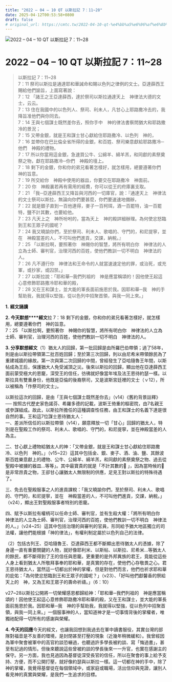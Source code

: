 ```yaml
---
title: "2022 – 04 – 10 QT 以斯拉記 7：11~28"
date: 2025-04-12T00:53:58+0800
draft: false
# original_url: https://cmtc.tw/2022-04-10-qt-%e4%bb%a5%e6%96%af%e6%8b%89%e8%a8%98-7%ef%bc%9a1128
---
```


![2022 – 04 – 10 QT 以斯拉記 7：11\~28](/images/qt.jpg   "2022 – 04 – 10 QT 以斯拉記 7：11\~28")

# 2022 – 04 – 10 QT 以斯拉記 7：11\~28

> 以斯拉記 7：11\~28  
> 7：11 祭司以斯拉是通達耶和華誡命和賜以色列之律例的文士。亞達薛西王賜給他們諭旨，上面寫著說：  
> 7：12 「諸王之王亞達薛西，達於祭司以斯拉通達天上　神律法大德的文士，云云。  
> 7：13 住在我國中的以色列人、祭司、利未人，凡甘心上耶路撒冷去的，我降旨准他們與你同去。  
> 7：14 王與七個謀士既然差你去，照你手中　神的律法書察問猶大和耶路撒冷的景況；  
> 7：15 又帶金銀，就是王和謀士甘心獻給住耶路撒冷、以色列　神的，  
> 7：16 並帶你在巴比倫全省所得的金銀，和百姓、祭司樂意獻給耶路撒冷─他們　神殿的禮物。  
> 7：17 所以你當用這金銀，急速買公牛、公綿羊、綿羊羔，和同獻的素祭奠祭之物，獻在耶路撒冷─你們　神殿的壇上。  
> 7：18 剩下的金銀，你和你的弟兄看著怎樣好，就怎樣用，總要遵著你們　神的旨意。  
> 7：19 所交給你　神殿中使用的器皿，你要交在耶路撒冷　神面前。  
> 7：20 你　神殿裏若再有需用的經費，你可以從王的府庫裏支取。  
> 7：21 「我─亞達薛西王又降旨與河西的一切庫官，說：『通達天上　神律法的文士祭司以斯拉，無論向你們要甚麼，你們要速速地備辦，  
> 7：22 就是銀子直到一百他連得，麥子一百柯珥，酒一百罷特，油一百罷特，鹽不計其數，也要給他。  
> 7：23 凡天上之　神所吩咐的，當為天上　神的殿詳細辦理。為何使忿怒臨到王和王眾子的國呢？  
> 7：24 我又曉諭你們，至於祭司、利未人、歌唱的、守門的，和尼提寧，並在　神殿當差的人，不可叫他們進貢，交課，納稅。』  
> 7：25 「以斯拉啊，要照著你　神賜你的智慧，將所有明白你　神律法的人立為士師、審判官，治理河西的百姓，使他們教訓一切不明白　神律法的人。  
> 7：26 凡不遵行你　神律法和王命令的人就當速速定他的罪，或治死，或充軍，或抄家，或囚禁。」  
> 7：27 以斯拉說：「耶和華─我們列祖的　神是應當稱頌的！因他使王起這心意修飾耶路撒冷耶和華的殿，  
> 7：28 又在王和謀士，並大能的軍長面前施恩於我。因耶和華─我　神的手幫助我，我就得以堅強，從以色列中招聚首領，與我一同上來。」

**1.** **經文誦讀**

**2. 今天默想****經文**拉 7：18 剩下的金銀，你和你的弟兄看著怎樣好，就怎樣用，總要遵著你們　神的旨意。  
7：25 「以斯拉啊，要照著你　神賜你的智慧，將所有明白你　神律法的人立為士師、審判官，治理河西的百姓，使他們教訓一切不明白　神律法的人。

**3. 分享默想經文**（1）猶太人的回歸，第一批回歸是由所羅巴伯帶領；過了58年，則是由以斯拉帶領第二批百姓回歸；至於第三次回歸，則以由尼希米帶領餘民為了重建城牆的緣故。第一次與第二次回歸的中間，曾經發生了亞哈隨魯王年間，以斯帖成為王后，保護猶大人免受滅頂之災。後來以斯拉的回歸，顯出他在亞達薛西王面前蒙受極大的恩竉，深受王的信任，彷彿就好像當年埃及法王恩待約瑟一樣。以斯拉具有雙重身份，他既是亞倫的後裔祭司，又是波斯宮廷裡的文士（ｖ12），所以被稱為「作祭司的文士」。

以斯拉這次的回歸，是由「王與七個謀士既然差你去」（v14）《舊約背景註釋》── 按照古代歷史家色諾芬、希羅多德的記載，波斯王倚重的樞密院，由7名親王或參謀組成。故此，以斯拉所擔任的這種調查性任務，由王和謀士的名義下達是很自然的事。王和這7位謀士恩待猶太人：  
一、差派所信任的以斯拉帶領（v14），願意釋放一切「甘心」回歸的猶太人，特別是在聖殿工作的祭司、利未人、歌唱的、守門的，和尼提寧，並在神殿當差的人為主。

二、甘心獻上禮物給猶太人的神：「又帶金銀，就是王和謀士甘心獻給住耶路撒冷、以色列　神的。」（v15\~22）這其中包括金、銀、麥子、酒、油、鹽、其餘波斯百姓樂意獻上的禮物、公牛、公綿羊、綿羊羔，和同獻的素祭奠祭之物、過去從聖殿中被擄的器皿…等等」。其中最寶貴的就是「不計其數的𥃡 」，因為當時候的𥃡是非常昂貴之物，王卻甘心讓猶太人無限制的供應，足見王對以斯拉的特殊待遇了。

三、免去在聖殿服事之人的進貢課稅：「我又曉諭你們，至於祭司、利未人、歌唱的、守門的，和尼提寧，並在　神殿當差的人，不可叫他們進貢，交課，納稅。」（v24），顯出王對聖殿服事者特別的恩竉。

四、賦予以斯拉有權柄可以任命士師、審判官，並有生殺大權：「將所有明白你　神律法的人立為士師、審判官，治理河西的百姓，使他們教訓一切不明白　神律法的人。」（v24\~25）這其中包括治理的與審判的官員，形同給予猶大地區獨立的司法權，讓他們能根據「神的律法」，有權利制定屬於以色列自己的法律。

（2）包括古列王、亞哈隨魯王、亞達薛西王都不斷顯出恩待猶太人的憑據，除了身邊一直有重要關鍵的人物，就好像耶利米、以斯帖、以斯拉、尼希米…等猶太人的餘民，都不斷得到了王的信任與恩竉。更重要的是外邦異族的君王，竟能從這些人身上看到猶太人所敬拜事奉的耶和華，是真實的存在，使他們心存敬畏之心。君王恩待猶太人，當然這一切都出於神的掌權，但是對他們而言，他們也祈求耶和華的庇佑：「為何使忿怒臨到王和王眾子的國呢？」（v23）、「好叫他們獻馨香的祭給天上的　神，又為王和王眾子的壽命祈禱。」（6：10）

v27\~28以斯拉公開將一切榮耀感恩都歸給神：「耶和華─我們列祖的　神是應當稱頌的！因他使王起這心意修飾耶路撒冷耶和華的殿，又在王和謀士，並大能的軍長面前施恩於我。因耶和華─我　神的手幫助我，我就得以堅強，從以色列中招聚首領，與我一同上來。」一個服事神的人，當知道神才是一切事情背後的掌權者，唯獨祂配得一切所有的感謝與榮耀。

**4. 今天的回應**今天的經文，也讓我回想到我過去在軍中讀書服役，其實台灣的部隊對福音是不友善的環境，是封閉甚至打壓的現象（近幾年稍微緩和）。我曾經因為軍中聚會被軍中的高官約談恐嚇過，也聽過許多學長被約談、寫「悔過書」，甚至有記過的情形。但後來聽說這些曾被約談的學長後來一一升官，也實在感謝主的保守。另一方面，我也見過因為基督徒深受長官的信任，所以在聚會的事上給予支持、方便，而不公開打壓，就好像約瑟與以斯拉一樣。這一切都在神的手中，除了神的掌權，我覺得基督徒在每個領域中，或家庭或職場，活出信仰與見證，讓別人看見神的真實與榮耀，是我們一生追求的目標。
